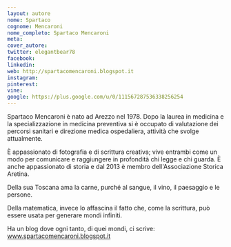 ```yaml
---
layout: autore
nome: Spartaco
cognome: Mencaroni
nome_completo: Spartaco Mencaroni
meta: 
cover_autore:
twitter: elegantbear78
facebook:
linkedin:
web: http://spartacomencaroni.blogspot.it
instagram:
pinterest:
vine:
google: https://plus.google.com/u/0/111567287536338256254
---
```

Spartaco Mencaroni è nato ad Arezzo nel 1978. Dopo la laurea in
medicina e la specializzazione in medicina preventiva si è occupato di
valutazione dei percorsi sanitari e direzione medica ospedaliera,
attività che svolge attualmente.

È appassionato di fotografia e di scrittura creativa; vive entrambi
come un modo per comunicare e raggiungere in profondità chi legge e
chi guarda. È anche appassionato di storia e dal 2013 è membro
dell'Associazione Storica Aretina.

Della sua Toscana ama la carne, purché al sangue, il vino, il
paesaggio e le persone.

Della matematica, invece lo affascina il fatto che, come la scrittura,
può essere usata per generare mondi infiniti.

Ha un blog dove ogni tanto, di quei mondi, ci scrive:
www.spartacomencaroni.blogspot.it
